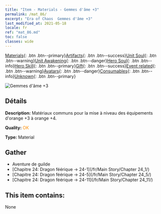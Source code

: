 ```yaml
---
title: "Item - Materials - Gemmes d'âme +3"
permalink: /mat_86/
excerpt: "Era of Chaos  Gemmes d'âme +3"
last_modified_at: 2021-05-18
locale: fr
ref: "mat_86.md"
toc: false
classes: wide
---
```

 [Materials](/ItemsFR/){: .btn .btn--primary}[Artifacts](/ItemsFR/Artifacts/){: .btn .btn--success}[Unit Soul](/ItemsFR/UnitSoul/){: .btn .btn--warning}[Unit Awakening](/ItemsFR/UnitAwakening/){: .btn .btn--danger}[Hero Soul](/ItemsFR/HeroSoul/){: .btn .btn--info}[Hero Skill](/ItemsFR/HeroSkill/){: .btn .btn--primary}[Gift](/ItemsFR/Gift/){: .btn .btn--success}[Event related](/ItemsFR/Events/){: .btn .btn--warning}[Avatars](/ItemsFR/Avatars/){: .btn .btn--danger}[Consumables](/ItemsFR/Consumables/){: .btn .btn--info}[Unknown](/ItemsFR/Unknown/){: .btn .btn--primary}

 ![Gemmes d'âme +3](/images/t/i_cailiao_baoshi3.png)

## Détails
 **Description:** Matériaux communs pour la mise à niveau des équipements d'orange +3 à orange +4.

 **Quality:** <span style="color: #FF8C00">OK</span>

 **Type:** Material

## Gather

*    Aventure de guilde 
*    [Chapitre 24: Dragon féérique -> 24-1](/fr/Main Story/Chapter 24_1/) 
*    [Chapitre 24: Dragon féérique -> 24-5](/fr/Main Story/Chapter 24_5/) 
*    [Chapitre 24: Dragon féérique -> 24-11](/fr/Main Story/Chapter 24_11/) 

## This item contains:

  None

